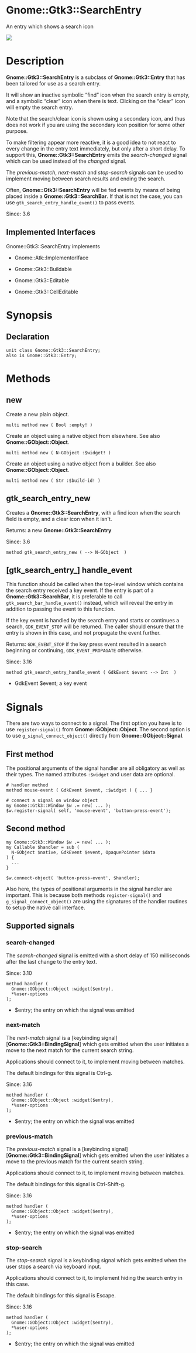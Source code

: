 Gnome::Gtk3::SearchEntry
========================

An entry which shows a search icon

![](images/search-entry.png)

Description
===========

**Gnome::Gtk3::SearchEntry** is a subclass of **Gnome::Gtk3::Entry** that has been tailored for use as a search entry.

It will show an inactive symbolic “find” icon when the search entry is empty, and a symbolic “clear” icon when there is text. Clicking on the “clear” icon will empty the search entry.

Note that the search/clear icon is shown using a secondary icon, and thus does not work if you are using the secondary icon position for some other purpose.

To make filtering appear more reactive, it is a good idea to not react to every change in the entry text immediately, but only after a short delay. To support this, **Gnome::Gtk3::SearchEntry** emits the *search-changed* signal which can be used instead of the *changed* signal.

The *previous-match*, *next-match* and *stop-search* signals can be used to implement moving between search results and ending the search.

Often, **Gnome::Gtk3::SearchEntry** will be fed events by means of being placed inside a **Gnome::Gtk3::SearchBar**. If that is not the case, you can use `gtk_search_entry_handle_event()` to pass events.

Since: 3.6

Implemented Interfaces
----------------------

Gnome::Gtk3::SearchEntry implements

  * Gnome::Atk::ImplementorIface

  * Gnome::Gtk3::Buildable

  * Gnome::Gtk3::Editable

  * Gnome::Gtk3::CellEditable

Synopsis
========

Declaration
-----------

    unit class Gnome::Gtk3::SearchEntry;
    also is Gnome::Gtk3::Entry;

Methods
=======

new
---

Create a new plain object.

    multi method new ( Bool :empty! )

Create an object using a native object from elsewhere. See also **Gnome::GObject::Object**.

    multi method new ( N-GObject :$widget! )

Create an object using a native object from a builder. See also **Gnome::GObject::Object**.

    multi method new ( Str :$build-id! )

gtk_search_entry_new
--------------------

Creates a **Gnome::Gtk3::SearchEntry**, with a find icon when the search field is empty, and a clear icon when it isn't.

Returns: a new **Gnome::Gtk3::SearchEntry**

Since: 3.6

    method gtk_search_entry_new ( --> N-GObject  )

[gtk_search_entry_] handle_event
--------------------------------

This function should be called when the top-level window which contains the search entry received a key event. If the entry is part of a **Gnome::Gtk3::SearchBar**, it is preferable to call `gtk_search_bar_handle_event()` instead, which will reveal the entry in addition to passing the event to this function.

If the key event is handled by the search entry and starts or continues a search, `GDK_EVENT_STOP` will be returned. The caller should ensure that the entry is shown in this case, and not propagate the event further.

Returns: `GDK_EVENT_STOP` if the key press event resulted in a search beginning or continuing, `GDK_EVENT_PROPAGATE` otherwise.

Since: 3.16

    method gtk_search_entry_handle_event ( GdkEvent $event --> Int  )

  * GdkEvent $event; a key event

Signals
=======

There are two ways to connect to a signal. The first option you have is to use `register-signal()` from **Gnome::GObject::Object**. The second option is to use `g_signal_connect_object()` directly from **Gnome::GObject::Signal**.

First method
------------

The positional arguments of the signal handler are all obligatory as well as their types. The named attributes `:$widget` and user data are optional.

    # handler method
    method mouse-event ( GdkEvent $event, :$widget ) { ... }

    # connect a signal on window object
    my Gnome::Gtk3::Window $w .= new( ... );
    $w.register-signal( self, 'mouse-event', 'button-press-event');

Second method
-------------

    my Gnome::Gtk3::Window $w .= new( ... );
    my Callable $handler = sub (
      N-GObject $native, GdkEvent $event, OpaquePointer $data
    ) {
      ...
    }

    $w.connect-object( 'button-press-event', $handler);

Also here, the types of positional arguments in the signal handler are important. This is because both methods `register-signal()` and `g_signal_connect_object()` are using the signatures of the handler routines to setup the native call interface.

Supported signals
-----------------

### search-changed

The *search-changed* signal is emitted with a short delay of 150 milliseconds after the last change to the entry text.

Since: 3.10

    method handler (
      Gnome::GObject::Object :widget($entry),
      *%user-options
    );

  * $entry; the entry on which the signal was emitted

### next-match

The *next-match* signal is a [keybinding signal][**Gnome::Gtk3::BindingSignal**] which gets emitted when the user initiates a move to the next match for the current search string.

Applications should connect to it, to implement moving between matches.

The default bindings for this signal is Ctrl-g.

Since: 3.16

    method handler (
      Gnome::GObject::Object :widget($entry),
      *%user-options
    );

  * $entry; the entry on which the signal was emitted

### previous-match

The *previous-match* signal is a [keybinding signal][**Gnome::Gtk3::BindingSignal**] which gets emitted when the user initiates a move to the previous match for the current search string.

Applications should connect to it, to implement moving between matches.

The default bindings for this signal is Ctrl-Shift-g.

Since: 3.16

    method handler (
      Gnome::GObject::Object :widget($entry),
      *%user-options
    );

  * $entry; the entry on which the signal was emitted

### stop-search

The *stop-search* signal is a keybinding signal which gets emitted when the user stops a search via keyboard input.

Applications should connect to it, to implement hiding the search entry in this case.

The default bindings for this signal is Escape.

Since: 3.16

    method handler (
      Gnome::GObject::Object :widget($entry),
      *%user-options
    );

  * $entry; the entry on which the signal was emitted

